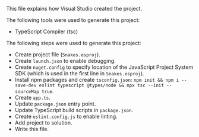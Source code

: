 This file explains how Visual Studio created the project.

The following tools were used to generate this project:
- TypeScript Compiler (tsc)

The following steps were used to generate this project:
- Create project file (`Snakes.esproj`).
- Create `launch.json` to enable debugging.
- Create `nuget.config` to specify location of the JavaScript Project System SDK (which is used in the first line in `Snakes.esproj`).
- Install npm packages and create `tsconfig.json`: `npm init && npm i --save-dev eslint typescript @types/node && npx tsc --init --sourceMap true`.
- Create `app.ts`.
- Update `package.json` entry point.
- Update TypeScript build scripts in `package.json`.
- Create `eslint.config.js` to enable linting.
- Add project to solution.
- Write this file.

